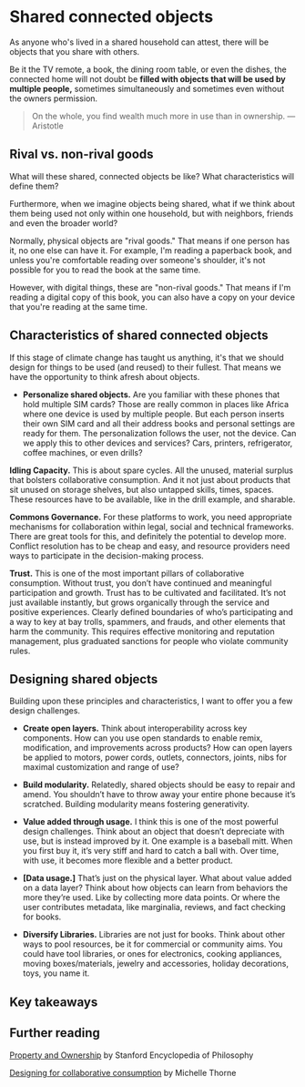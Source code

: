 # Shared connected objects 

As anyone who's lived in a shared household can attest, there will be objects that you share with others. 

Be it the TV remote, a book, the dining room table, or even the dishes, the connected home will not doubt be **filled with objects that will be used by multiple people,** sometimes simultaneously and sometimes even without the owners permission.  

> On the whole, you find wealth much more in use than in ownership. — Aristotle

## Rival vs. non-rival goods

What will these shared, connected objects be like? What characteristics will define them? 

Furthermore, when we imagine objects being shared, what if we think about them being used not only within one household, but with neighbors, friends and even the broader world? 

Normally, physical objects are "rival goods." That means if one person has it, no one else can have it. For example, I'm reading a paperback book, and unless you're comfortable reading over someone's shoulder, it's not possible for you to read the book at the same time. 

However, with digital things, these are "non-rival goods." That means if I'm reading a digital copy of this book, you can also have a copy on your device that you're reading at the same time. 


## Characteristics of shared connected objects 

If this stage of climate change has taught us anything, it's that we should design for things to be used (and reused) to their fullest. That means we have the opportunity to think afresh about objects.


* **Personalize shared objects.** Are you familiar with these phones that hold multiple SIM cards? Those are really common in places like Africa where one device is used by multiple people. But each person inserts their own SIM card and all their address books and personal settings are ready for them. The personalization follows the user, not the device. Can we apply this to other devices and services? Cars, printers, refrigerator, coffee machines, or even drills?

**Idling Capacity.** This is about spare cycles. All the unused, material surplus that bolsters collaborative consumption. And it not just about products that sit unused on storage shelves, but also untapped skills, times, spaces. These resources have to be available, like in the drill example, and sharable.

**Commons Governance.** For these platforms to work, you need appropriate mechanisms for collaboration within legal, social and technical frameworks. There are great tools for this, and definitely the potential to develop more. Conflict resolution has to be cheap and easy, and resource providers need ways to participate in the decision-making process.

**Trust.** This is one of the most important pillars of collaborative consumption. Without trust, you don’t have continued and meaningful participation and growth. Trust has to be cultivated and facilitated. It’s not just available instantly, but grows organically through the service and positive experiences. Clearly defined boundaries of who’s participating and a way to key at bay trolls, spammers, and frauds, and other elements that harm the community. This requires effective monitoring and reputation management, plus graduated sanctions for people who violate community rules.

## Designing shared objects

Building upon these principles and characteristics, I want to offer you a few design challenges.

* **Create open layers.** Think about interoperability across key components. How can you use open standards to enable remix, modification, and improvements across products? How can open layers be applied to motors, power cords, outlets, connectors, joints, nibs for maximal customization and range of use?

* **Build modularity.** Relatedly, shared objects should be easy to repair and amend. You shouldn’t have to throw away your entire phone because it’s scratched. Building modularity means fostering generativity.

* **Value added through usage.** I think this is one of the most powerful design challenges. Think about an object that doesn’t depreciate with use, but is instead improved by it. One example is a baseball mitt. When you first buy it, it’s very stiff and hard to catch a ball with. Over time, with use, it becomes more flexible and a better product.

* **[Data usage.]** That’s just on the physical layer. What about value added on a data layer? Think about how objects can learn from behaviors the more they’re used. Like by collecting more data points. Or where the user contributes metadata, like marginalia, reviews, and fact checking for books.



* **Diversify Libraries.** Libraries are not just for books. Think about other ways to pool resources, be it for commercial or community aims. You could have tool libraries, or ones for electronics, cooking appliances, moving boxes/materials, jewelry and accessories, holiday decorations, toys, you name it.


## Key takeaways

## Further reading

[Property and Ownership](http://plato.stanford.edu/entries/property/) by Stanford Encyclopedia of Philosophy

[Designing for collaborative consumption](http://michellethorne.cc/2010/12/designing-for-collaborative-consumption/) by Michelle Thorne
